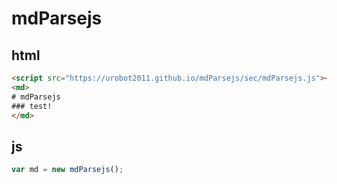 # mdParsejs
## html
```html
<script src="https://urobot2011.github.io/mdParsejs/sec/mdParsejs.js"></script>
<md>
# mdParsejs
### test!
</md>
```
## js
```js
var md = new mdParsejs();
```
